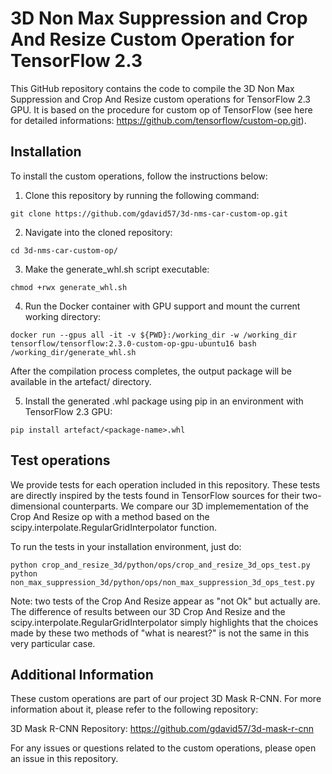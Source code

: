 # 3D Non Max Suppression and Crop And Resize Custom Operation for TensorFlow 2.3

This GitHub repository contains the code to compile the 3D Non Max Suppression and Crop And Resize custom operations for TensorFlow 2.3 GPU. It is based on the procedure for custom op of TensorFlow (see here for detailed informations: https://github.com/tensorflow/custom-op.git).

## Installation

To install the custom operations, follow the instructions below:

1. Clone this repository by running the following command:

```
git clone https://github.com/gdavid57/3d-nms-car-custom-op.git
```

2. Navigate into the cloned repository:
```
cd 3d-nms-car-custom-op/
```

3. Make the generate_whl.sh script executable:

```
chmod +rwx generate_whl.sh
```

4. Run the Docker container with GPU support and mount the current working directory:

```
docker run --gpus all -it -v ${PWD}:/working_dir -w /working_dir tensorflow/tensorflow:2.3.0-custom-op-gpu-ubuntu16 bash /working_dir/generate_whl.sh
```
After the compilation process completes, the output package will be available in the artefact/ directory.

5. Install the generated .whl package using pip in an environment with TensorFlow 2.3 GPU:

```
pip install artefact/<package-name>.whl
```

## Test operations

We provide tests for each operation included in this repository. These tests are directly inspired by the tests found in TensorFlow sources for their two-dimensional counterparts. We compare our 3D implemementation of the Crop And Resize op with a method based on the scipy.interpolate.RegularGridInterpolator function.

To run the tests in your installation environment, just do:

```
python crop_and_resize_3d/python/ops/crop_and_resize_3d_ops_test.py
python non_max_suppression_3d/python/ops/non_max_suppression_3d_ops_test.py
```

Note: two tests of the Crop And Resize appear as "not Ok" but actually are. The difference of results between our 3D Crop And Resize and the scipy.interpolate.RegularGridInterpolator simply highlights that the choices made by these two methods of "what is nearest?" is not the same in this very particular case.

## Additional Information

These custom operations are part of our project 3D Mask R-CNN. For more information about it, please refer to the following repository:

3D Mask R-CNN Repository: https://github.com/gdavid57/3d-mask-r-cnn

For any issues or questions related to the custom operations, please open an issue in this repository.